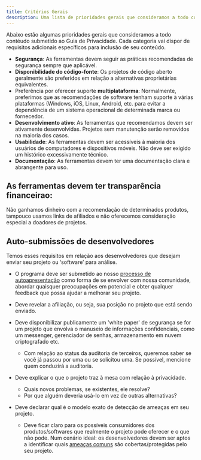 ```yaml
---
title: Critérios Gerais
description: Uma lista de prioridades gerais que consideramos a todo conteúdo submetido ao Guia de Privacidade.
---
```


Abaixo estão algumas prioridades gerais que consideramos a todo contéudo submetido ao Guia de Privacidade. Cada categoria vai dispor de requisitos adicionais específicos para inclusão de seu conteúdo.

- **Segurança**: As ferramentas devem seguir as práticas recomendadas de segurança sempre que aplicável.
- **Disponibilidade do código-fonte**: Os projetos de código aberto geralmente são preferidos em relação a alternativas proprietárias equivalentes.
- Preferência por oferecer suporte **multiplataforma**: Normalmente, preferimos que as recomendações de software tenham suporte à várias plataformas (Windows, iOS, Linux, Android, etc. para evitar a dependência de um sistema operacional de determinada marca ou fornecedor.
- **Desenvolvimento ativo**: As ferramentas que recomendamos devem ser ativamente desenvolvidas. Projetos sem manutenção serão removidos na maioria dos casos.
- **Usabilidade**: As ferramentas devem ser acessíveis à maioria dos usuários de computadores e dispositivos móveis. Não deve ser exigido um histórico excessivamente técnico.
- **Documentação**: As ferramentas devem ter uma documentação clara e abrangente para uso.

## As ferramentas devem ter **transparência financeirao**:

Não ganhamos dinheiro com a recomendação de determinados produtos, tampouco usamos links de afiliados e não oferecemos consideração especial a doadores de projetos.

## Auto-submissões de desenvolvedores

Temos esses requisitos em relação aos desenvolvedores que desejam enviar seu projeto ou ‘software’ para análise.

- O programa deve ser submetido ao nosso [processo de autoapresentação](https://discuss.privacyguides.net/t/about-the-project-showcase-category/114) como forma de se envolver com nossa comunidade, abordar quaisquer preocupações em potencial e obter qualquer feedback que possa ajudar a melhorar seu projeto.

- Deve revelar a afiliação, ou seja, sua posição no projeto que está sendo enviado.

- Deve disponibilizar publicamente um 'white paper' de segurança se for um projeto que envolva o manuseio de informações confidenciais, como um messenger, gerenciador de senhas, armazenamento em nuvem criptografado etc.
    - Com relação ao status da auditoria de terceiros, queremos saber se você já passou por uma ou se solicitou uma. Se possível, mencione quem conduzirá a auditoria.

- Deve explicar o que o projeto traz à mesa com relação à privacidade.
    - Quais novos problemas, se existentes, ele resolve?
    - Por que alguém deveria usá-lo em vez de outras alternativas?

- Deve declarar qual é o modelo exato de detecção de ameaças em seu projeto.
    - Deve ficar claro para os possíveis consumidores dos produtos/softwares que realmente o projeto pode oferecer e o que não pode. Num cenário ideal: os desenvolvedores devem ser aptos a identificar quais [ameaças comuns](../basics/common-threats.md) são cobertas/protegidas pelo seu projeto.
